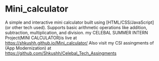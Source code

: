 # Mini_calculator
A simple and interactive mini calculator built using [HTML/CSS/JavaScript] (or other tech used). Supports basic arithmetic operations like addition, subtraction, multiplication, and division.
my CELEBAL SUMMER INTERN Project(MINI CALCULATOR)is live at https://shkushh.github.io/Mini_calculator/
Also visit my CSI assingments of (App Modernization) at https://github.com/Shkushh/Celebal_Tech_Assingments
